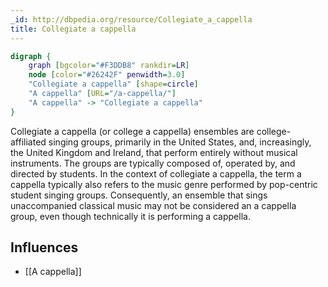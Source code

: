 ```yaml
---
_id: http://dbpedia.org/resource/Collegiate_a_cappella
title: Collegiate a cappella
---
```


```dot
digraph {
	graph [bgcolor="#F3DDB8" rankdir=LR]
	node [color="#26242F" penwidth=3.0]
	"Collegiate a cappella" [shape=circle]
	"A cappella" [URL="/a-cappella/"]
	"A cappella" -> "Collegiate a cappella"
}
```

Collegiate a cappella (or college a cappella) ensembles are college-affiliated singing groups, primarily in the United States, and, increasingly, the United Kingdom and Ireland, that perform entirely without musical instruments. The groups are typically composed of, operated by, and directed by students. In the context of collegiate a cappella, the term a cappella typically also refers to the music genre performed by pop-centric student singing groups. Consequently, an ensemble that sings unaccompanied classical music may not be considered an a cappella group, even though technically it is performing a cappella.

## Influences
- [[A cappella]]
